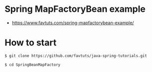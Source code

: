 # Spring MapFactoryBean example

* https://www.favtuts.com/spring-mapfactorybean-example/

# How to start

```bash
$ git clone https://github.com/favtuts/java-spring-tutorials.git

$ cd SpringBeanMapFactory
```